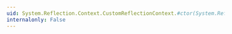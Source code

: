 ```yaml
---
uid: System.Reflection.Context.CustomReflectionContext.#ctor(System.Reflection.ReflectionContext)
internalonly: False
---
```

